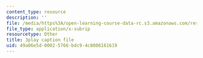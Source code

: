 ```yaml
---
content_type: resource
description: ''
file: /media/https%3A/open-learning-course-data-rc.s3.amazonaws.com/res-6-006-video-demonstrations-in-lasers-and-optics-spring-2008/49a06e5d00025766bdc94c8006161619_Qq_EFXj3wgw.vtt
file_type: application/x-subrip
resourcetype: Other
title: 3play caption file
uid: 49a06e5d-0002-5766-bdc9-4c8006161619
---
```

